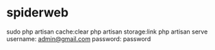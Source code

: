 # spiderweb

 sudo php artisan cache:clear
 php artisan storage:link
php artisan serve
username: admin@gmail.com password: password
